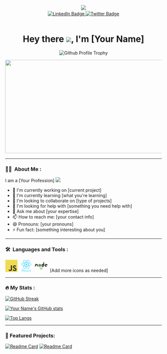 <div id="header" align="center">
  <img src="https://media.giphy.com/media/v1.Y2lkPTc5MGI3NjExcDk1bWx2eXQ2d3J0Z3JmZ2J6dGQ1aGJ5Y2JtNnR6eG1hdmR5ZyZlcD12MV9pbnRlcm5hbF9naWZfYnlfaWQmY3Q9Zw/hULJ3jWnhNxQA/giphy.gif" width="100"/>
</div>
<div id="badges" align="center">
  <a href="[your-linkedin-url]">
    <img src="https://img.shields.io/badge/LinkedIn-blue?style=for-the-badge&logo=linkedin&logoColor=white" alt="LinkedIn Badge"/>
  </a>
  <a href="[your-twitter-url]">
    <img src="https://img.shields.io/badge/Twitter-blue?style=for-the-badge&logo=twitter&logoColor=white" alt="Twitter Badge"/>
  </a>
</div>
<div align="center">
  <img src="https://komarev.com/ghpvc/?username=your-username&style=flat-square&color=blue" alt=""/>
</div>
<h1 align="center">Hey there <img src="https://media.giphy.com/media/hvRJCLFzcasrR4ia7z/giphy.gif" width="40">, I'm [Your Name]</h1>
<p align="center">
<img src="https://github-profile-trophy.vercel.app/?username=your-username&theme=nord&margin-w=9&no-frame=true" alt="Github Profile Trophy" />
</p>
<div align="center">
  <img src="https://media.giphy.com/media/L1R1tvI9svkIWwpVYr/giphy.gif" width="600" height="300"/>
</div>

---

### :man_technologist: &nbsp;About Me :

I am a [Your Profession] <img src="https://media.giphy.com/media/WUlplcMpOCEmTGBtBW/giphy.gif" width="30">

- 🔭 I'm currently working on [current project]
- 🌱 I'm currently learning [what you're learning]
- 👯 I'm looking to collaborate on [type of projects]
- 🤔 I'm looking for help with [something you need help with]
- 💬 Ask me about [your expertise]
- 📫 How to reach me: [your contact info]
- 😄 Pronouns: [your pronouns]
- ⚡ Fun fact: [something interesting about you]

---

### 🛠 &nbsp;Languages and Tools :

<p>
<img src="https://github.com/devicons/devicon/blob/master/icons/javascript/javascript-original.svg" title="JavaScript" alt="JavaScript" width="40" height="40"/>&nbsp;
<img src="https://github.com/devicons/devicon/blob/master/icons/react/react-original-wordmark.svg" title="React" alt="React" width="40" height="40"/>&nbsp;
<img src="https://github.com/devicons/devicon/blob/master/icons/nodejs/nodejs-original-wordmark.svg" title="NodeJS" alt="NodeJS" width="40" height="40"/>&nbsp;
[Add more icons as needed]
</p>

---

### :fire: My Stats :

[![GitHub Streak](http://github-readme-streak-stats.herokuapp.com?user=your-username&theme=dark)](https://git.io/streak-stats)

[![Your Name's GitHub stats](https://github-readme-stats.vercel.app/api?username=your-username&show_icons=true&theme=dark)](https://github.com/anuraghazra/github-readme-stats)

[![Top Langs](https://github-readme-stats.vercel.app/api/top-langs/?username=your-username&layout=compact&theme=dark)](https://github.com/anuraghazra/github-readme-stats)

---

### :notebook_with_decorative_cover: Featured Projects:

[![Readme Card](https://github-readme-stats.vercel.app/api/pin/?username=your-username&repo=your-repo&theme=dark)](https://github.com/your-username/your-repo)
[![Readme Card](https://github-readme-stats.vercel.app/api/pin/?username=your-username&repo=another-repo&theme=dark)](https://github.com/your-username/another-repo)
